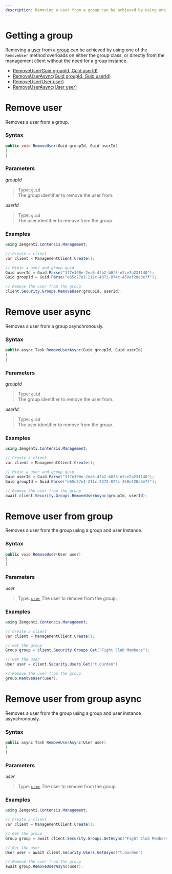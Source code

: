 ```yaml
---
description: Removing a user from a group can be achieved by using one of the RemoveUser method overloads on either the group class, or directly from the management client without the need for a group instance.
---
```

# Getting a group

Removing a [user](/model/user.md) from a [group](/model/group.md) can be achieved by using one of the `RemoveUser` method overloads on either the group class, or directly from the management client without the need for a group instance.

* [RemoveUser(Guid groupId, Guid userId)](#remove-user)
* [RemoveUserAsync(Guid groupId, Guid userId)](#remove-user-async)
* [RemoveUser(User user)](#remove-user-from-group)
* [RemoveUserAsync(User user)](#remove-user-from-group-async)

# Remove user

Removes a user from a group.

### Syntax

```cs
public void RemoveUser(Guid groupId, Guid userId)
{    
}
```

### Parameters

*groupId*
> Type: `guid`  
> The group identifier to remove the user from.

*userId*
> Type: `guid`  
> The user identifier to remove from the group.

### Examples

```cs
using Zengenti.Contensis.Management;

// Create a client
var client = ManagementClient.Create();

// Mimic a user and group guid
Guid userId = Guid.Parse("3f7e190e-2ea6-4fb2-b0f3-e2ce7a231140");
Guid groupId = Guid.Parse("e65c27e1-211c-4372-874c-458ef28a3e7f");

// Remove the user from the group
client.Security.Groups.RemoveUser(groupId, userId);
```

# Remove user async

Removes a user from a group asynchronously.

### Syntax

```cs
public async Task RemoveUserAsync(Guid groupId, Guid userId)
{    
}
```

### Parameters

*groupId*
> Type: `guid`  
> The group identifier to remove the user from.

*userId*
> Type: `guid`  
> The user identifier to remove from the group.

### Examples

```cs
using Zengenti.Contensis.Management;

// Create a client
var client = ManagementClient.Create();

// Mimic a user and group guid
Guid userId = Guid.Parse("3f7e190e-2ea6-4fb2-b0f3-e2ce7a231140");
Guid groupId = Guid.Parse("e65c27e1-211c-4372-874c-458ef28a3e7f");

// Remove the user from the group
await client.Security.Groups.RemoveUserAsync(groupId, userId);
```

# Remove user from group

Removes a user from the group using a group and user instance.

### Syntax

```cs
public void RemoveUser(User user)
{    
}
```

### Parameters

*user*
> Type: [`user`](/model/user.md) 
> The user to remove from the group.

### Examples

```cs
using Zengenti.Contensis.Management;

// Create a client
var client = ManagementClient.Create();

// Get the group
Group group = client.Security.Groups.Get("Fight Club Members");

// Get the user
User user = client.Security.Users.Get("t.durden")

// Remove the user from the group
group.RemoveUser(user);

```
# Remove user from group async

Removes a user from the group using a group and user instance asynchronously.

### Syntax

```cs
public async Task RemoveUserAsync(User user)
{    
}
```

### Parameters

*user*
> Type: [`user`](/model/user.md) 
> The user to remove from the group.

### Examples

```cs
using Zengenti.Contensis.Management;

// Create a client
var client = ManagementClient.Create();

// Get the group
Group group = await client.Security.Groups.GetAsync("Fight Club Members");

// Get the user
User user = await client.Security.Users.GetAsync("t.durden")

// Remove the user from the group
await group.RemoveUserAsync(user);
```